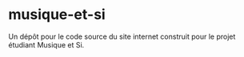 # musique-et-si
Un dépôt pour le code source du site internet construit pour le projet étudiant Musique et Si.
